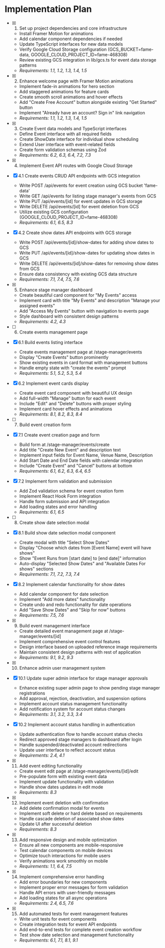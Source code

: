 # Implementation Plan

-   [x] 1. Set up project dependencies and core infrastructure

    -   Install Framer Motion for animations
    -   Add calendar component dependencies if needed
    -   Update TypeScript interfaces for new data models
    -   Verify Google Cloud Storage configuration (GCS_BUCKET=fame-data, GOOGLE_CLOUD_PROJECT_ID=fame-468308)
    -   Review existing GCS integration in lib/gcs.ts for event data storage patterns
    -   _Requirements: 1.1, 1.2, 1.3, 1.4, 1.5_

-   [x] 2. Enhance welcome page with Framer Motion animations

    -   Implement fade-in animations for hero section
    -   Add staggered animations for feature cards
    -   Create smooth scroll animations and hover effects
    -   Add "Create Free Account" button alongside existing "Get Started" button
    -   Implement "Already have an account? Sign in" link navigation
    -   _Requirements: 1.1, 1.2, 1.3, 1.4, 1.5_

-   [x] 3. Create Event data models and TypeScript interfaces

    -   Define Event interface with all required fields
    -   Create ShowDate interface for individual show scheduling
    -   Extend User interface with event-related fields
    -   Create form validation schemas using Zod
    -   _Requirements: 6.2, 6.3, 6.4, 7.2, 7.3_

-   [x] 4. Implement Event API routes with Google Cloud Storage

-   [x] 4.1 Create events CRUD API endpoints with GCS integration

    -   Write POST /api/events for event creation using GCS bucket 'fame-data'
    -   Write GET /api/events for listing stage manager's events from GCS
    -   Write PUT /api/events/[id] for event updates in GCS storage
    -   Write DELETE /api/events/[id] for event deletion from GCS
    -   Utilize existing GCS configuration (GOOGLE_CLOUD_PROJECT_ID=fame-468308)
    -   _Requirements: 6.1, 6.5, 8.3_

-   [x] 4.2 Create show dates API endpoints with GCS storage

    -   Write POST /api/events/[id]/show-dates for adding show dates to GCS
    -   Write PUT /api/events/[id]/show-dates for updating show dates in GCS
    -   Write DELETE /api/events/[id]/show-dates for removing show dates from GCS
    -   Ensure data consistency with existing GCS data structure
    -   _Requirements: 7.1, 7.4, 7.5, 7.6_

-   [x] 5. Enhance stage manager dashboard

    -   Create beautiful card component for "My Events" access
    -   Implement card with title "My Events" and description "Manage your assigned events"
    -   Add "Access My Events" button with navigation to events page
    -   Style dashboard with consistent design patterns
    -   _Requirements: 4.2, 4.3_

-   [ ] 6. Create events management page
-   [x] 6.1 Build events listing interface

    -   Create events management page at /stage-manager/events
    -   Display "Create Events" button prominently
    -   Show existing events in card format with management buttons
    -   Handle empty state with "create the events" prompt
    -   _Requirements: 5.1, 5.2, 5.3, 5.4_

-   [x] 6.2 Implement event cards display

    -   Create event card component with beautiful UX design
    -   Add full-width "Manage" button for each event
    -   Include "Edit" and "Delete" buttons with proper styling
    -   Implement card hover effects and animations
    -   _Requirements: 8.1, 8.2, 8.3, 8.4_

-   [ ] 7. Build event creation form
-   [x] 7.1 Create event creation page and form

    -   Build form at /stage-manager/events/create
    -   Add title "Create New Event" and description text
    -   Implement input fields for Event Name, Venue Name, Description
    -   Add Start Date and End Date fields with calendar integration
    -   Include "Create Event" and "Cancel" buttons at bottom
    -   _Requirements: 6.1, 6.2, 6.3, 6.4, 6.5_

-   [x] 7.2 Implement form validation and submission

    -   Add Zod validation schema for event creation form
    -   Implement React Hook Form integration
    -   Handle form submission and API integration
    -   Add loading states and error handling
    -   _Requirements: 6.1, 6.5_

-   [ ] 8. Create show date selection modal
-   [x] 8.1 Build show date selection modal component

    -   Create modal with title "Select Show Dates"
    -   Display "Choose which dates from [Event Name] event will have shows"
    -   Show "Event Runs from [start date] to [end date]" information
    -   Auto-display "Selected Show Dates" and "Available Dates For shows" sections
    -   _Requirements: 7.1, 7.2, 7.3, 7.4_

-   [x] 8.2 Implement calendar functionality for show dates

    -   Add calendar component for date selection
    -   Implement "Add more dates" functionality
    -   Create undo and redo functionality for date operations
    -   Add "Save Show Dates" and "Skip for now" buttons
    -   _Requirements: 7.5, 7.6_

-   [x] 9. Build event management interface

    -   Create detailed event management page at /stage-manager/events/[id]
    -   Implement comprehensive event control features
    -   Design interface based on uploaded reference image requirements
    -   Maintain consistent design patterns with rest of application
    -   _Requirements: 9.1, 9.2, 9.3_

-   [x] 10. Enhance admin user management system

-   [x] 10.1 Update super admin interface for stage manager approvals

    -   Enhance existing super admin page to show pending stage manager registrations
    -   Add approval, rejection, deactivation, and suspension options
    -   Implement account status management functionality
    -   Add notification system for account status changes
    -   _Requirements: 3.1, 3.2, 3.3, 3.4_

-   [x] 10.2 Implement account status handling in authentication

    -   Update authentication flow to handle account status checks
    -   Redirect approved stage managers to dashboard after login
    -   Handle suspended/deactivated account redirections
    -   Update user interface to reflect account status
    -   _Requirements: 2.4, 4.1_

-   [x] 11. Add event editing functionality

    -   Create event edit page at /stage-manager/events/[id]/edit
    -   Pre-populate form with existing event data
    -   Implement update functionality with validation
    -   Handle show dates updates in edit mode
    -   _Requirements: 8.3_

-   [x] 12. Implement event deletion with confirmation

    -   Add delete confirmation modal for events
    -   Implement soft delete or hard delete based on requirements
    -   Handle cascade deletion of associated show dates
    -   Update UI after successful deletion
    -   _Requirements: 8.3_

-   [x] 13. Add responsive design and mobile optimization

    -   Ensure all new components are mobile-responsive
    -   Test calendar components on mobile devices
    -   Optimize touch interactions for mobile users
    -   Verify animations work smoothly on mobile
    -   _Requirements: 1.1, 6.4, 7.5_

-   [x] 14. Implement comprehensive error handling

    -   Add error boundaries for new components
    -   Implement proper error messages for form validation
    -   Handle API errors with user-friendly messages
    -   Add loading states for all async operations
    -   _Requirements: 2.4, 6.5, 7.6_

-   [x] 15. Add automated tests for event management features

    -   Write unit tests for event components
    -   Create integration tests for event API endpoints
    -   Add end-to-end tests for complete event creation workflow
    -   Test show date selection and management functionality
    -   _Requirements: 6.1, 7.1, 8.1, 9.1_

